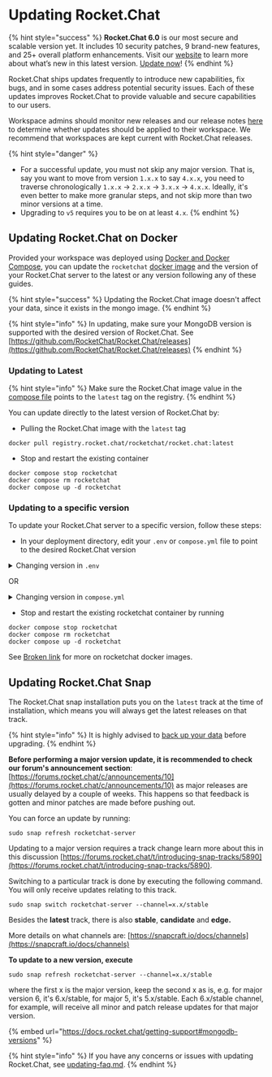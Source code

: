 # Updating Rocket.Chat

{% hint style="success" %}
**Rocket.Chat 6.0** is our most secure and scalable version yet. It includes 10 security patches, 9 brand-new features, and 25+ overall platform enhancements. Visit our [website](https://www.rocket.chat/six) to learn more about what’s new in this latest version. [Update now](https://docs.rocket.chat/deploy/updating-rocket.chat)!
{% endhint %}

Rocket.Chat ships updates frequently to introduce new capabilities, fix bugs, and in some cases address potential security issues. Each of these updates improves Rocket.Chat to provide valuable and secure capabilities to our users.

Workspace admins should monitor new releases and our release notes [here ](https://github.com/RocketChat/Rocket.Chat/releases)to determine whether updates should be applied to their workspace. We recommend that workspaces are kept current with Rocket.Chat releases.

{% hint style="danger" %}
* For a successful update, you must not skip any major version. That is, say you want to move from version `1.x.x` to say `4.x.x`, you need to traverse chronologically `1.x.x` -> `2.x.x` -> `3.x.x` -> `4.x.x`. Ideally, it's even better to make more granular steps, and not skip more than two minor versions at a time.
* Upgrading to `v5` requires you to be on at least `4.x`.
{% endhint %}

## Updating Rocket.Chat on Docker

Provided your workspace was deployed using [Docker and Docker Compose](prepare-for-your-deployment/docker-and-docker-compose.md), you can update the `rocketchat` [docker image](broken-reference) and the version of your Rocket.Chat server to the latest or any version following any of these guides.

{% hint style="success" %}
Updating the Rocket.Chat image doesn't affect your data, since it exists in the mongo image.
{% endhint %}

{% hint style="info" %}
In updating, make sure your MongoDB version is supported with the desired version of Rocket.Chat. See [https://github.com/RocketChat/Rocket.Chat/releases](https://github.com/RocketChat/Rocket.Chat/releases)
{% endhint %}

### Updating to Latest

{% hint style="info" %}
Make sure the Rocket.Chat image value in the [compose file](https://github.com/RocketChat/Docker.Official.Image/blob/master/compose.yml) points to the `latest` tag on the registry.
{% endhint %}

You can update directly to the latest version of Rocket.Chat by:

* Pulling the Rocket.Chat image with the `latest` tag

```
docker pull registry.rocket.chat/rocketchat/rocket.chat:latest
```

* Stop and restart the existing container

```
docker compose stop rocketchat
docker compose rm rocketchat
docker compose up -d rocketchat
```

### Updating to a specific version

To update your Rocket.Chat server to a specific version, follow these steps:

* In your deployment directory, edit your `.env` or `compose.yml` file to point to the desired Rocket.Chat version

<details>

<summary>Changing version in <code>.env</code></summary>

In the [`.env`](https://github.com/RocketChat/Docker.Official.Image/blob/master/env.example) file, change the `RELEASE` value to your specified version.

```
RELEASE=<desired version>
```

</details>

OR

<details>

<summary>Changing version in <code>compose.yml</code></summary>

In the [`compose.yml`](https://github.com/RocketChat/Docker.Official.Image/blob/master/compose.yml) file, change the `rocketchat` service `image` value to point to an image in the rocketchat registry image with a [tag](https://hub.docker.com/r/rocketchat/rocket.chat/tags/) of your desired version.

```
services:
  rocketchat:
    image:registry.rocket.chat/rocketchat/rocket.chat:<desired version>
```

</details>

* Stop and restart the existing rocketchat container by running

```
docker compose stop rocketchat
docker compose rm rocketchat
docker compose up -d rocketchat
```

See [Broken link](broken-reference "mention") for more on rocketchat docker images.

## Updating Rocket.Chat Snap

The Rocket.Chat snap installation puts you on the `latest` track at the time of installation, which means you will always get the latest releases on that track.

{% hint style="info" %}
It is highly advised to [back up your data](broken-reference) before upgrading.
{% endhint %}

**Before performing a major version update, it is recommended to check our forum's announcement section**: [https://forums.rocket.chat/c/announcements/10](https://forums.rocket.chat/c/announcements/10) as major releases are usually delayed by a couple of weeks. This happens so that feedback is gotten and minor patches are made before pushing out.

You can force an update by running:

```
sudo snap refresh rocketchat-server
```

Updating to a major version requires a track change learn more about this in this discussion [https://forums.rocket.chat/t/introducing-snap-tracks/5890](https://forums.rocket.chat/t/introducing-snap-tracks/5890).

Switching to a particular track is done by executing the following command. You will only receive updates relating to this track.

```
sudo snap switch rocketchat-server --channel=x.x/stable
```

Besides the **latest** track, there is also **stable**, **candidate** and **edge.**

More details on what channels are: [https://snapcraft.io/docs/channels](https://snapcraft.io/docs/channels)

**To update to a new version, execute**

```
sudo snap refresh rocketchat-server --channel=x.x/stable
```

where the first x is the major version, keep the second x as is, e.g. for major version 6, it's 6.x/stable, for major 5, it's 5.x/stable. Each 6.x/stable channel, for example, will receive all minor and patch release updates for that major version.

{% embed url="https://docs.rocket.chat/getting-support#mongodb-versions" %}

{% hint style="info" %}
If you have any concerns or issues with updating Rocket.Chat, see [updating-faq.md](../resources/frequently-asked-questions/deployment-faq/updating-faq.md "mention").
{% endhint %}
